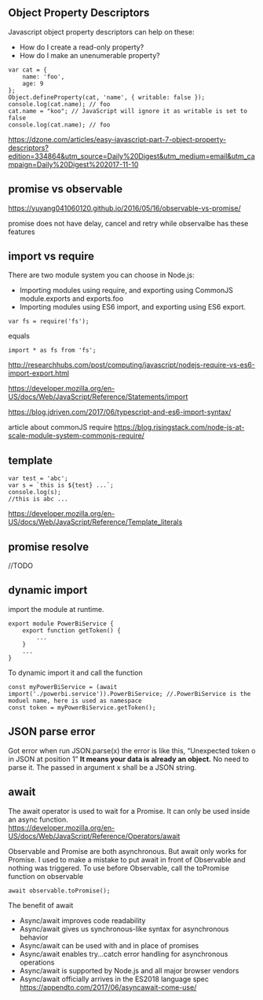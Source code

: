 ## Object Property Descriptors
Javascript object property descriptors can help on these:

- How do I create a read-only property?
- How do I make an unenumerable property?

```
var cat = {
    name: 'foo',
    age: 9
};
Object.defineProperty(cat, 'name', { writable: false });
console.log(cat.name); // foo 
cat.name = "koo"; // JavaScript will ignore it as writable is set to false 
console.log(cat.name); // foo
```
https://dzone.com/articles/easy-javascript-part-7-object-property-descriptors?edition=334864&utm_source=Daily%20Digest&utm_medium=email&utm_campaign=Daily%20Digest%202017-11-10

## promise vs observable
https://yuyang041060120.github.io/2016/05/16/observable-vs-promise/

promise does not have delay, cancel and retry
while observalbe has these features

## import vs require
There are two module system you can choose in Node.js:

- Importing modules using require, and exporting using CommonJS module.exports and exports.foo
- Importing modules using ES6 import, and exporting using ES6 export.

```
var fs = require('fs');
```
equals
```
import * as fs from 'fs';
```

http://researchhubs.com/post/computing/javascript/nodejs-require-vs-es6-import-export.html

https://developer.mozilla.org/en-US/docs/Web/JavaScript/Reference/Statements/import

https://blog.jdriven.com/2017/06/typescript-and-es6-import-syntax/

article about commonJS require https://blog.risingstack.com/node-js-at-scale-module-system-commonjs-require/

## template
```
var test = 'abc';
var s = `this is ${test} ...`;
console.log(s);
//this is abc ...
```
https://developer.mozilla.org/en-US/docs/Web/JavaScript/Reference/Template_literals

## promise resolve
//TODO

## dynamic import 
import the module at runtime.
```
export module PowerBiService {
	export function getToken() {
		...
	}
	...
}
```
To dynamic import it and call the function
```
const myPowerBiService = (await import('./powerbi.service')).PowerBiService; //.PowerBiService is the moduel name, here is used as namespace
const token = myPowerBiService.getToken();
```

## JSON parse error 
Got error when run JSON.parse(x)
the error is like this, “Unexpected token o in JSON at position 1”
**It means your data is already an object.** No need to parse it. The passed in argument x shall be a JSON string. 

## await 
The await operator is used to wait for a Promise. It can only be used inside an async function.  
https://developer.mozilla.org/en-US/docs/Web/JavaScript/Reference/Operators/await  

Observable and Promise are both asynchronous. But await only works for Promise. I used to make a mistake to put await in front of Observable and nothing was triggered. 
To use before Observable, call the toPromise function on observable
```
await observable.toPromise();
```

The benefit of await
- Async/await improves code readability
- Async/await gives us synchronous-like syntax for asynchronous behavior
- Async/await can be used with and in place of promises
- Async/await enables try...catch error handling for asynchronous operations
- Async/await is supported by Node.js and all major browser vendors
- Async/await officially arrives in the ES2018 language spec
https://appendto.com/2017/06/asyncawait-come-use/


